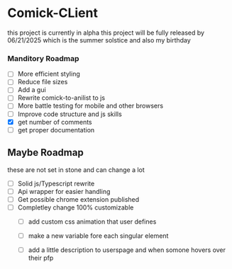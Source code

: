 # Comick-CLient
this project is currently in alpha this project will be fully released by 06/21/2025 which is the summer solstice and also my birthday 

### Manditory Roadmap
- [ ] More efficient styling
- [ ] Reduce file sizes
- [ ] Add a gui
- [ ] Rewrite comick-to-anilist to js
- [ ] More battle testing for mobile and other browsers
- [ ] Improve code structure and js skills
- [x] get number of comments
- [ ] get proper documentation

## Maybe Roadmap

these are not set in stone and can change a lot

- [ ] Solid js/Typescript rewrite
- [ ] Api wrapper for easier handling
- [ ] Get possible chrome extension published
- [ ] Completley change 100% customizable
  - [ ] add custom css animation that user defines
  - [ ] make a new variable fore each singular element
  - [ ] add a little description to userspage and when somone hovers over their pfp


